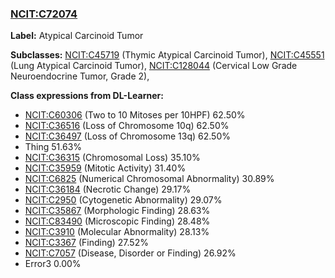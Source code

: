 
### [NCIT:C72074](http://purl.obolibrary.org/obo/NCIT_C72074)
**Label:** Atypical Carcinoid Tumor

**Subclasses:** [NCIT:C45719](http://purl.obolibrary.org/obo/NCIT_C45719) (Thymic Atypical Carcinoid Tumor), [NCIT:C45551](http://purl.obolibrary.org/obo/NCIT_C45551) (Lung Atypical Carcinoid Tumor), [NCIT:C128044](http://purl.obolibrary.org/obo/NCIT_C128044) (Cervical Low Grade Neuroendocrine Tumor, Grade 2), 

**Class expressions from DL-Learner:**

- [NCIT:C60306](http://purl.obolibrary.org/obo/NCIT_C60306) (Two to 10 Mitoses per 10HPF) 62.50%
- [NCIT:C36516](http://purl.obolibrary.org/obo/NCIT_C36516) (Loss of Chromosome 10q) 62.50%
- [NCIT:C36497](http://purl.obolibrary.org/obo/NCIT_C36497) (Loss of Chromosome 13q) 62.50%
- Thing 51.63%
- [NCIT:C36315](http://purl.obolibrary.org/obo/NCIT_C36315) (Chromosomal Loss) 35.10%
- [NCIT:C35959](http://purl.obolibrary.org/obo/NCIT_C35959) (Mitotic Activity) 31.40%
- [NCIT:C6825](http://purl.obolibrary.org/obo/NCIT_C6825) (Numerical Chromosomal Abnormality) 30.89%
- [NCIT:C36184](http://purl.obolibrary.org/obo/NCIT_C36184) (Necrotic Change) 29.17%
- [NCIT:C2950](http://purl.obolibrary.org/obo/NCIT_C2950) (Cytogenetic Abnormality) 29.07%
- [NCIT:C35867](http://purl.obolibrary.org/obo/NCIT_C35867) (Morphologic Finding) 28.63%
- [NCIT:C83490](http://purl.obolibrary.org/obo/NCIT_C83490) (Microscopic Finding) 28.48%
- [NCIT:C3910](http://purl.obolibrary.org/obo/NCIT_C3910) (Molecular Abnormality) 28.13%
- [NCIT:C3367](http://purl.obolibrary.org/obo/NCIT_C3367) (Finding) 27.52%
- [NCIT:C7057](http://purl.obolibrary.org/obo/NCIT_C7057) (Disease, Disorder or Finding) 26.92%
- Error3 0.00%


